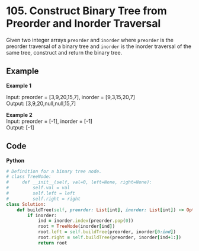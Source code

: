 # 105. Construct Binary Tree from Preorder and Inorder Traversal
Given two integer arrays `preorder` and `inorder` where `preorder` is the preorder traversal of a binary tree and `inorder` is the inorder traversal of the same tree, construct and return the binary tree.

## Example
**Example 1**  

Input: preorder = [3,9,20,15,7], inorder = [9,3,15,20,7]  
Output: [3,9,20,null,null,15,7]  

**Example 2**  
Input: preorder = [-1], inorder = [-1]  
Output: [-1]  

## Code
**Python**
```ruby
# Definition for a binary tree node.
# class TreeNode:
#     def __init__(self, val=0, left=None, right=None):
#         self.val = val
#         self.left = left
#         self.right = right
class Solution:
    def buildTree(self, preorder: List[int], inorder: List[int]) -> Optional[TreeNode]:
        if inorder:
            ind = inorder.index(preorder.pop(0))
            root = TreeNode(inorder[ind])
            root.left = self.buildTree(preorder, inorder[0:ind])
            root.right = self.buildTree(preorder, inorder[ind+1:])
            return root
```
